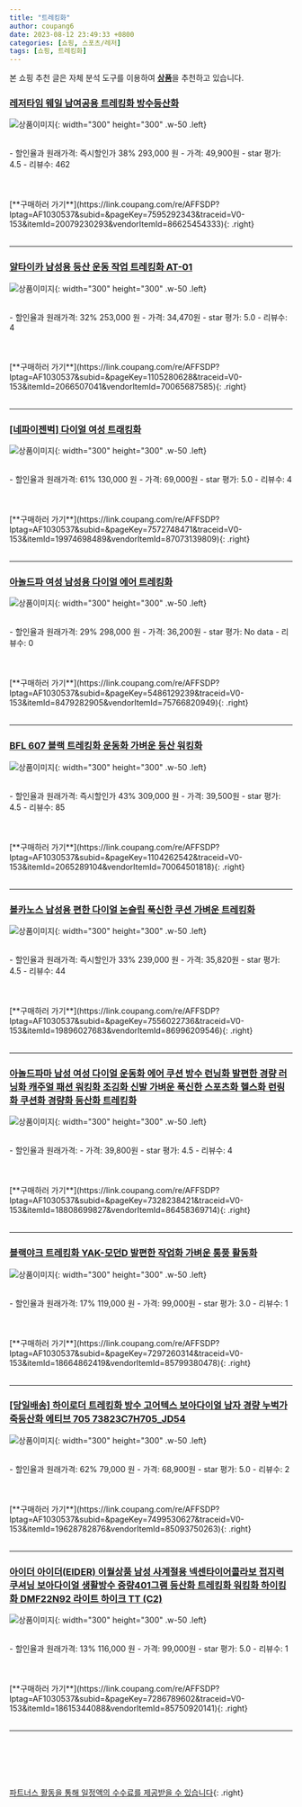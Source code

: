 ```yaml
---
title: "트레킹화"
author: coupang6
date: 2023-08-12 23:49:33 +0800
categories: [쇼핑, 스포츠/레저]
tags: [쇼핑, 트레킹화]
---
```


본 쇼핑 추천 글은 자체 분석 도구를 이용하여 [**상품**](https://link.coupang.com/a/bao1ui)을 추천하고 있습니다.

### [레저타임 웨일 남여공용 트레킹화 방수등산화](https://link.coupang.com/re/AFFSDP?lptag=AF1030537&subid=&pageKey=7595292343&traceid=V0-153&itemId=20079230293&vendorItemId=86625454333)

![상품이미지](https://thumbnail6.coupangcdn.com/thumbnails/remote/230x230ex/image/vendor_inventory/a92d/8fdfdfed4212c5e85014fecf0ed9d8b24fd2d2f6dbe4b1adaa5eb932a37a.jpg){: width="300" height="300" .w-50 .left}


<br>
- 할인율과 원래가격: 즉시할인가 38%  293,000   원
- 가격: 49,900원
- star 평가: 4.5
- 리뷰수: 462
<br>
<br>
<br>
<br>
[**구매하러 가기**](https://link.coupang.com/re/AFFSDP?lptag=AF1030537&subid=&pageKey=7595292343&traceid=V0-153&itemId=20079230293&vendorItemId=86625454333){: .right}
<br>
<br>

---

### [알타이카 남성용 등산 운동 작업 트레킹화 AT-01](https://link.coupang.com/re/AFFSDP?lptag=AF1030537&subid=&pageKey=1105280628&traceid=V0-153&itemId=2066507041&vendorItemId=70065687585)

![상품이미지](https://thumbnail9.coupangcdn.com/thumbnails/remote/230x230ex/image/retail/images/3724763345733577-799bf3a4-c277-4821-8e09-57c7356b1626.jpg){: width="300" height="300" .w-50 .left}


<br>
- 할인율과 원래가격: 32%  253,000   원
- 가격: 34,470원
- star 평가: 5.0
- 리뷰수: 4
<br>
<br>
<br>
<br>
[**구매하러 가기**](https://link.coupang.com/re/AFFSDP?lptag=AF1030537&subid=&pageKey=1105280628&traceid=V0-153&itemId=2066507041&vendorItemId=70065687585){: .right}
<br>
<br>

---

### [[네파이젠벅] 다이얼 여성 트래킹화](https://link.coupang.com/re/AFFSDP?lptag=AF1030537&subid=&pageKey=7572748471&traceid=V0-153&itemId=19974698489&vendorItemId=87073139809)

![상품이미지](https://thumbnail7.coupangcdn.com/thumbnails/remote/230x230ex/image/vendor_inventory/1849/46fc77872a76f53df0ecd368c7722e499f3fe75cdae983f9e52874bd726a.jpg){: width="300" height="300" .w-50 .left}


<br>
- 할인율과 원래가격: 61%  130,000   원
- 가격: 69,000원
- star 평가: 5.0
- 리뷰수: 4
<br>
<br>
<br>
<br>
[**구매하러 가기**](https://link.coupang.com/re/AFFSDP?lptag=AF1030537&subid=&pageKey=7572748471&traceid=V0-153&itemId=19974698489&vendorItemId=87073139809){: .right}
<br>
<br>

---

### [아놀드파 여성 남성용 다이얼 에어 트레킹화](https://link.coupang.com/re/AFFSDP?lptag=AF1030537&subid=&pageKey=5486129239&traceid=V0-153&itemId=8479282905&vendorItemId=75766820949)

![상품이미지](https://thumbnail8.coupangcdn.com/thumbnails/remote/230x230ex/image/rs_quotation_api/aq8vogre/cf3ff2d9b0004366918f28a8ee6c3274.jpg){: width="300" height="300" .w-50 .left}


<br>
- 할인율과 원래가격: 29%  298,000   원
- 가격: 36,200원
- star 평가: No data
- 리뷰수: 0
<br>
<br>
<br>
<br>
[**구매하러 가기**](https://link.coupang.com/re/AFFSDP?lptag=AF1030537&subid=&pageKey=5486129239&traceid=V0-153&itemId=8479282905&vendorItemId=75766820949){: .right}
<br>
<br>

---

### [BFL 607 블랙 트레킹화 운동화 가벼운 등산 워킹화](https://link.coupang.com/re/AFFSDP?lptag=AF1030537&subid=&pageKey=1104262542&traceid=V0-153&itemId=2065289104&vendorItemId=70064501818)

![상품이미지](https://thumbnail6.coupangcdn.com/thumbnails/remote/230x230ex/image/vendor_inventory/ee05/38f5d72ea9c943f0b6708eb1ad4403b442eac1c4409112918a24ff2518de.jpg){: width="300" height="300" .w-50 .left}


<br>
- 할인율과 원래가격: 즉시할인가 43%  309,000   원
- 가격: 39,500원
- star 평가: 4.5
- 리뷰수: 85
<br>
<br>
<br>
<br>
[**구매하러 가기**](https://link.coupang.com/re/AFFSDP?lptag=AF1030537&subid=&pageKey=1104262542&traceid=V0-153&itemId=2065289104&vendorItemId=70064501818){: .right}
<br>
<br>

---

### [볼카노스 남성용 편한 다이얼 논슬립 푹신한 쿠션 가벼운 트레킹화](https://link.coupang.com/re/AFFSDP?lptag=AF1030537&subid=&pageKey=7556022736&traceid=V0-153&itemId=19896027683&vendorItemId=86996209546)

![상품이미지](https://thumbnail6.coupangcdn.com/thumbnails/remote/230x230ex/image/vendor_inventory/9238/c4d165b4b1e7f9ccb7951fe14f4f9ac57f6c06decd8439095dfa4de9a4a3.jpg){: width="300" height="300" .w-50 .left}


<br>
- 할인율과 원래가격: 즉시할인가 33%  239,000   원
- 가격: 35,820원
- star 평가: 4.5
- 리뷰수: 44
<br>
<br>
<br>
<br>
[**구매하러 가기**](https://link.coupang.com/re/AFFSDP?lptag=AF1030537&subid=&pageKey=7556022736&traceid=V0-153&itemId=19896027683&vendorItemId=86996209546){: .right}
<br>
<br>

---

### [아놀드파마 남성 여성 다이얼 운동화 에어 쿠션 방수 런닝화 발편한 경량 러닝화 캐주얼 패션 워킹화 조깅화 신발 가벼운 푹신한 스포츠화 헬스화 런링화 쿠션화 경량화 등산화 트레킹화](https://link.coupang.com/re/AFFSDP?lptag=AF1030537&subid=&pageKey=7328238421&traceid=V0-153&itemId=18808699827&vendorItemId=86458369714)

![상품이미지](https://thumbnail8.coupangcdn.com/thumbnails/remote/230x230ex/image/vendor_inventory/452c/d01202f1cad7b82008f81d22f0c63c1ca8bcc7fca48d0a7d6d2eacdc8178.jpg){: width="300" height="300" .w-50 .left}


<br>
- 할인율과 원래가격: 
- 가격: 39,800원
- star 평가: 4.5
- 리뷰수: 4
<br>
<br>
<br>
<br>
[**구매하러 가기**](https://link.coupang.com/re/AFFSDP?lptag=AF1030537&subid=&pageKey=7328238421&traceid=V0-153&itemId=18808699827&vendorItemId=86458369714){: .right}
<br>
<br>

---

### [블랙야크 트레킹화 YAK-모던D 발편한 작업화 가벼운 통풍 활동화](https://link.coupang.com/re/AFFSDP?lptag=AF1030537&subid=&pageKey=7297260314&traceid=V0-153&itemId=18664862419&vendorItemId=85799380478)

![상품이미지](https://thumbnail8.coupangcdn.com/thumbnails/remote/230x230ex/image/vendor_inventory/df8c/b836b564613c70e08630b91308486cd9a3fa118a8461ed8e5eedd2a69276.jpg){: width="300" height="300" .w-50 .left}


<br>
- 할인율과 원래가격: 17%  119,000   원
- 가격: 99,000원
- star 평가: 3.0
- 리뷰수: 1
<br>
<br>
<br>
<br>
[**구매하러 가기**](https://link.coupang.com/re/AFFSDP?lptag=AF1030537&subid=&pageKey=7297260314&traceid=V0-153&itemId=18664862419&vendorItemId=85799380478){: .right}
<br>
<br>

---

### [[당일배송] 하이로더 트레킹화 방수 고어텍스 보아다이얼 남자 경량 누벅가죽등산화 에티브 705 73823C7H705_JD54](https://link.coupang.com/re/AFFSDP?lptag=AF1030537&subid=&pageKey=7499530627&traceid=V0-153&itemId=19628782876&vendorItemId=85093750263)

![상품이미지](https://thumbnail9.coupangcdn.com/thumbnails/remote/230x230ex/image/vendor_inventory/89b7/1e75edbf013caaa0df57077f3f3b0b26439a4d99c3d01d0a11297d020194.JPG){: width="300" height="300" .w-50 .left}


<br>
- 할인율과 원래가격: 62%  79,000   원
- 가격: 68,900원
- star 평가: 5.0
- 리뷰수: 2
<br>
<br>
<br>
<br>
[**구매하러 가기**](https://link.coupang.com/re/AFFSDP?lptag=AF1030537&subid=&pageKey=7499530627&traceid=V0-153&itemId=19628782876&vendorItemId=85093750263){: .right}
<br>
<br>

---

### [아이더 아이더(EIDER) 이월상품 남성 사계절용 넥센타이어콜라보 접지력 쿠셔닝 보아다이얼 생활방수 중량401그램 등산화 트레킹화 워킹화 하이킹화 DMF22N92 라이트 하이크 TT (C2)](https://link.coupang.com/re/AFFSDP?lptag=AF1030537&subid=&pageKey=7286789602&traceid=V0-153&itemId=18615344088&vendorItemId=85750920141)

![상품이미지](https://thumbnail8.coupangcdn.com/thumbnails/remote/230x230ex/image/vendor_inventory/ad67/e95a4a2b96130736d0c6f18090d8887462a25d58f81f800ec9e5f8841bf6.png){: width="300" height="300" .w-50 .left}


<br>
- 할인율과 원래가격: 13%  116,000   원
- 가격: 99,000원
- star 평가: 5.0
- 리뷰수: 1
<br>
<br>
<br>
<br>
[**구매하러 가기**](https://link.coupang.com/re/AFFSDP?lptag=AF1030537&subid=&pageKey=7286789602&traceid=V0-153&itemId=18615344088&vendorItemId=85750920141){: .right}
<br>
<br>

---
<br><br><br><br><br> [파트너스 활동을 통해 일정액의 수수료를 제공받을 수 있습니다](https://link.coupang.com/a/bao1ui){: .right}